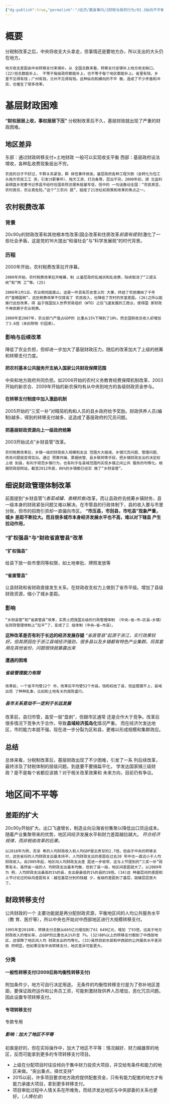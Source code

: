 ```yaml
---
{"dg-publish":true,"permalink":"/经济/置身事内/2财税与政府行为/02.3纵向不平衡与横向不平衡/","dgPassFrontmatter":true}
---
```


# 概要
分税制改革之后，中央将收支大头拿走，但事情还是要地方办，所以支出的大头仍在地方。
```
地方收支差距由中央转移支付来填补。从 全国总数来看，转移支付足够补上地方收支缺口。(22)但总数能补上， 不等于每级政府都能补上，也不等于每个地区都能补上。省里有钱，乡 里不见得有钱；广州有钱，兰州不见得有钱。这种纵向和横向的不平 衡，造成了不少矛盾和冲突，也催生了很多改革。
```
# 基层财政困难
**“财权层层上收，事权层层下压”**
分税制改革后不久，基层财政就出现了严重的财政困难。
## 地区差异
东部：通过财政转移支付+土地财政 一般可以实现收支平衡
西部：基层政府设法增收，各种乱收费现象层出不穷。
```
农民的日子不好过，干群关系紧张，群 体性事件频发。基层政府各种工程欠款（会转化为包工头拖欠农民工工 资，引发讨薪事件）、拖欠工资、打白条等，层出不穷。2000年初，湖 北监利县棋盘乡党委书记李昌平给时任国务院总理朱镕基写信，信中的 一句话轰动全国：“农民真苦，农村真穷，农业真危险。”这个“三农问 题”，就成了21世纪初政策和改革的焦点之一。
```
## 农村税费改革
### 背景
20c90y的财政改革和其他根本性改革(国企改革和住房改革*前面有提到*)激化了一些社会矛盾，这是党的16大提出“和谐社会”与“科学发展观”的时代背景。
### 历程
2000年开始，农村税费改革拉开序幕。
```
2000年开始，农村税费改革拉开帷幕，制 止基层政府乱摊派和乱收费，陆续取消了“三提五统”和“两 工”等。(25)

2006年1月1日，农业税彻底废止。这是一件具有历史意义的 大事，终结了农民缴纳了千年的“皇粮国税”。这些税费改革不仅提高了 农民收入，也降低了农村的贫富差距。(26)之所以能推行这些改革，得 益于我国加入世界贸易组织（WTO）之后飞速发展的工商业，使得国 家财政不再依赖于农业税费。

2000年至2007年，农业部门产值占GDP的 比重从15%下降到了10%，而全国税收总收入却增加了3.6倍（未扣除物 价因素）。
```
### 影响与后续改革
降低了农业负担，但却进一步加大了基层财政压力。随后的改革加大了上级的统筹和转移支付力度。
#### 把农村基本公共服务开支纳入国家公共财政保障范围
中央和地方政府共同负担。如2006开始的农村义务教育经费保障机制改革、2003开始的新农合、2009年开始的新农保均有从中央到地方的各级财政资金参与。
#### 在转移支付制度中加入激励机制
2005开始的“三奖一补”对精简机构和人员的县乡政府给予奖励。财政供养人员(编制)越多，得到的转移支付越多，这造成了基层政府的冗员问题。
#### 把基层财政资源向上一级政府统筹
2003开始试点“乡财县管”改革。
```
农村税费改革后，乡镇一级的财政收入规模和支出 范围大大缩减，乡镇冗员问题、管理问题、债务问题就变得突出。通过 预算共编、票据统管、县乡联网等手段，把乡镇财政支出的决定权上收 到县，有利于规范乡镇行为，也有利于在县域范围内实现乡镇之间公共 服务的均等化。根据财政部网站，截至2012年底，86%的乡镇都已经实 施了“乡财县管”。
```
## 细说财政管理体制改革
前面提到“乡财县管”(*香菜咸罐、香精煎鱼*)改革，而让县政府去统筹乡镇财务，县一级本身的财政紧张问题又难以解决。在市管县的行政体制下，县的收入要与市里分账，但市的招商引资却一直偏向市区。
**“市压县，市刮县，市吃县”现象严重，城乡 差距不断拉大。而且很多城市本身经济发展水平也不高，难以对下辖县 产生拉动作用，**
### “扩权强县”与“财政省直管县”改革
#### “扩权强县”
给县下放一些市里同等权限，如土地审批、牌照发放等
#### “省直管县”
让县财政和省财政直接发生关系，在财政收支权力上做到了省市平级。增加了县级财政资源，缩小了城乡差距。
### 影响
```
“乡财县管”和“省直管县”改革，实质上把我国五级的行政管理体制 （中央—省—市—区县—乡镇）在财政管理体制上“拉平”了，变成了三 级体制（中央—省—市县）。
```
**这种改革是否有利于长远的经济发展存疑**
*“省直管县”起源于浙江，实行效果较好。但其原因在于浙江县域经济强劲，很多县以及乡镇都有特色产业集群。将其套用在其他省份，问题很快就暴露出来*
#### 遭遇的困难
##### 省级管理能力有限
```
改革前，一个省平均管12个 市，改革后平均管52个市县。钱和权给了县，但监管跟不上，县域出现 了种种乱象，比如和土地有关的腐败盛行。
```
##### 县市关系变动不一定利于长远发展
改革前，县归市管，虽受一层“盘剥”，但跟市区通常 还是合作大于竞争。改革后很多情况下竞争大于合作，导致**县域经济孤岛化**情况严重。
而在经济欠发达地区，市的能力本就不强，现在进一步分裂为区和县，更难以形成规模和集群效应。

## 总结

总体来看，分税制改革后，基层财政出现了不少困难，引发了一系 列后续改革，最终涉及了财税体制的层级问题。到底要不要搞扁平化， 学发达国家搞三级财政？是不是每个省都应该搞？对于相关改革效果和 未来方向，目前仍有争议。

# 地区间不平等
## 差距的扩大
20c90y开始扩大。出口飞速增长，制造业向沿海省份集聚以降低出口货运成本。随着产业集聚带来的优势，地区间经济发展水平和财力差距越拉越大。
*符合经济规律，而非税收改革的后果。*
```
以2018年为例，苏浙 粤的人均财政收入和人均GDP是云贵甘的2.7倍，但由于中央的转移支 付，这些省份的人均财政支出基本持平，人均财政支出的差距在过去20 年中也一直远小于人均财政收入。自2005年起，地区间人均财政支出差 距进一步收窄，这与上节提到的“三奖一补”政策有关。虽然省一级的人 均财政支出基本均衡，但到了县一级，地区间差距就大了。以2009年为 例，人均财政支出最高的1%的县，支出是最低的1%的县的19倍。(34)这 种基层间的差距和上节讨论过的纵向差距有关：越往基层分到的钱越 少，省级的差距到了基层，就被层层放大了。
```
## 财政转移支付
公共财政的一个 主要功能就是再分配财政资源，平衡地区间的人均公共服务水平（教 育、医疗等），所以中央也开始对中西部地区进行大规模转移支付。
```
1995年至2018年，转移支付总额从665亿元增加到了61 649亿元，增加 了93倍，远高于地方财政收入的增长率，占GDP的比重也从1%升至 7%。(32)80%以上的转移支付都到了中西部地区，这保障了地区间人均 财政支出的均等化。(33)虽然目前东部和中西部的公共服务水平差异依 然明显，但如果没有中央转移支付，地区差异可能更大。
```
### 分类
#### 一般性转移支付(2009后称均衡性转移支付)
附加条件少，地方可自行决定用途。
无条件的均衡性转移支付是为了弥补地区差距，要保证政府运作和公务员工资，可能刺激财政供养人员增加，恶化冗员问题。因此设置专项转移支付。
#### 专项转移支付
专款专用
##### 影响：加大了地区不平等
初衷是好的，但在实际操作中，加大了地区不平等：情况越好、财力越雄厚的地区，反而可能拿到更多的专项转移支付项目。
- 上级在分配项目时往往倾向于集中财力投资大项目，并交给有条件和能力的地区来做。“突出重点，择优支持”
- 2015以前，许多项目要求地方政府提供配套资金，只有有能力配套的地方才有能力承接大项目，拿到更多转移支付。
- 项目审批过程中人情关系在所难免，而经济发达地区与中央部委的关系也更好。（*人情社会*）
